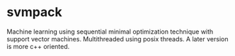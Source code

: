 # svmpack
Machine learning using sequential minimal optimization technique with support vector machines. Multithreaded using posix threads. A later version is more c++ oriented.
